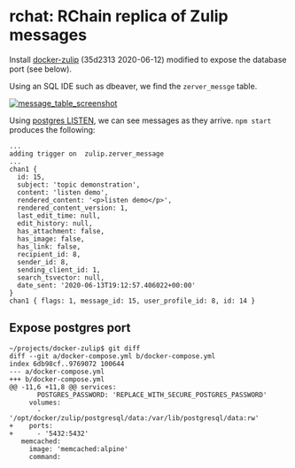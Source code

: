 # rchat: RChain replica of Zulip messages

Install [docker-zulip][dz] (35d2313 2020-06-12) modified to expose the
database port (see below).

[dz]: https://github.com/zulip/docker-zulip

Using an SQL IDE such as dbeaver, we find the `zerver_messge` table.

<a target="_blank" rel="noopener noreferrer" href="https://user-images.githubusercontent.com/150986/84575875-1ba89280-ad76-11ea-9b6e-526c35492277.png"><img src="https://user-images.githubusercontent.com/150986/84575875-1ba89280-ad76-11ea-9b6e-526c35492277.png" alt="message_table_screenshot" style="max-width:100%;"></a>

Using [postgres LISTEN][pgl], we can see messages as they arrive.
`npm start` produces the following:

[pgl]: https://www.postgresql.org/docs/9.0/sql-listen.html

```
...
adding trigger on  zulip.zerver_message
...
chan1 {
  id: 15,
  subject: 'topic demonstration',
  content: 'listen demo',
  rendered_content: '<p>listen demo</p>',
  rendered_content_version: 1,
  last_edit_time: null,
  edit_history: null,
  has_attachment: false,
  has_image: false,
  has_link: false,
  recipient_id: 8,
  sender_id: 8,
  sending_client_id: 1,
  search_tsvector: null,
  date_sent: '2020-06-13T19:12:57.406022+00:00'
}
chan1 { flags: 1, message_id: 15, user_profile_id: 8, id: 14 }
```


## Expose postgres port

```
~/projects/docker-zulip$ git diff
diff --git a/docker-compose.yml b/docker-compose.yml
index 6db98cf..9769072 100644
--- a/docker-compose.yml
+++ b/docker-compose.yml
@@ -11,6 +11,8 @@ services:
       POSTGRES_PASSWORD: 'REPLACE_WITH_SECURE_POSTGRES_PASSWORD'
     volumes:
       - '/opt/docker/zulip/postgresql/data:/var/lib/postgresql/data:rw'
+    ports:
+      - '5432:5432'
   memcached:
     image: 'memcached:alpine'
     command:
```
